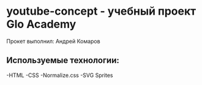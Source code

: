 # youtube-concept - учебный проект Glo Academy
Прокет выполнил: Андрей Комаров

## Используемые технологии:
-HTML
-CSS
-Normalize.css
-SVG Sprites
